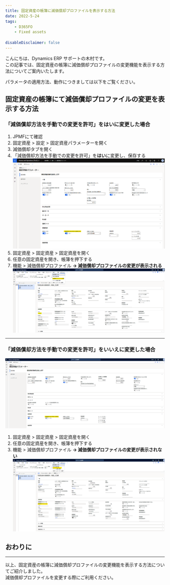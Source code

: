```yaml
---
title: 固定資産の帳簿に減価償却プロファイルを表示する方法
date: 2022-5-24
tags: 
    - D365FO
    - Fixed assets
    
disableDisclaimer: false
---
```


こんにちは、Dynamics ERP サポートの木村です。  
この記事では、固定資産の帳簿に減価償却プロファイルの変更機能を表示する方法についてご案内いたします。  

<!-- more -->
パラメータの適用方法、動作につきましては以下をご覧ください。  

## 固定資産の帳簿にて減価償却プロファイルの変更を表示する方法
### 「減価償却方法を手動での変更を許可」を**はい**に変更した場合
1. JPMFにて確認
1. 固定資産 > 設定 > 固定資産パラメーターを開く
1. 減価償却タブを開く
1. 「減価償却方法を手動での変更を許可」を**はい**に変更し、保存する
![](./show-depreciationprofile/show-depreciationprofile_1.png)
1. 固定資産 > 固定資産 > 固定資産を開く 
1. 任意の固定資産を開き、帳簿を押下する
1. 機能 > 減価償却プロファイル
**-> 減価償却プロファイルの変更が表示される**
![](./show-depreciationprofile/show-depreciationprofile_2.png)
***  

### 「減価償却方法を手動での変更を許可」を**いいえ**に変更した場合
![](./show-depreciationprofile/show-depreciationprofile_3.png)
1. 固定資産 > 固定資産 > 固定資産を開く 
1. 任意の固定資産を開き、帳簿を押下する
1. 機能 > 減価償却プロファイル
**-> 減価償却プロファイルの変更が表示されない**
![](./show-depreciationprofile/show-depreciationprofile_4.png)

## おわりに
---
以上、固定資産の帳簿に減価償却プロファイルの変更機能を表示する方法についてご紹介しました。  
減価償却プロファイルを変更する際にご利用ください。
